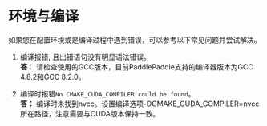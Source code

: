 # 环境与编译
如果您在配置环境或是编译过程中遇到错误，可以参考以下常见问题并尝试解决。


1. 编译报错, 且出错语句没有明显语法错误。  
**答：** 请检查使用的GCC版本，目前PaddlePaddle支持的编译器版本为GCC 4.8.2和GCC 8.2.0。

2. 编译时报错`No CMAKE_CUDA_COMPILER could be found`。  
**答：** 编译时未找到nvcc。设置编译选项-DCMAKE_CUDA_COMPILER=nvcc所在路径，注意需要与CUDA版本保持一致。